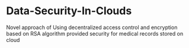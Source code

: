 # Data-Security-In-Clouds
Novel approach of Using decentralized access control and encryption based on RSA algorithm provided security for medical records stored on cloud
